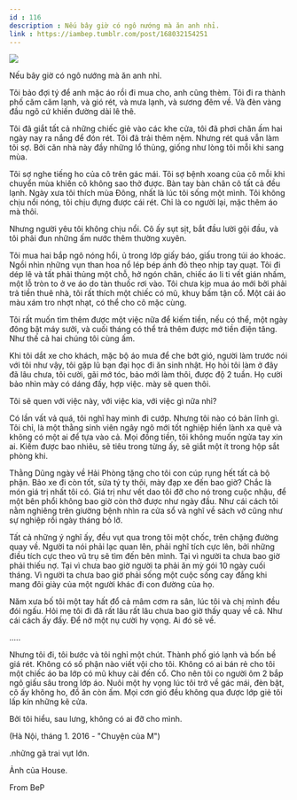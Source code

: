 ```yaml
---
id : 116
description : Nếu bây giờ có ngô nướng mà ăn anh nhỉ.
link : https://iambep.tumblr.com/post/168032154251
---
```


![](https://64.media.tumblr.com/08599dcbdcee1eaf14b05161aeabf620/tumblr_p07opgxYMP1u3a9rjo1_1280.jpg)

Nếu bây giờ có ngô nướng mà ăn anh nhỉ.

Tôi bảo đợi tý để anh mặc áo rồi đi mua cho, anh cũng thèm. Tôi
đi ra thành phố căm căm lạnh, và gió rét, và mưa lạnh, và sương
đêm về. Và đèn vàng đầu ngõ cứ khiến đường dài lê thê.

Tôi đã giắt tất cả những chiếc giẻ vào các khe cửa, tôi đã phơi
chăn ấm hai ngày nay ra nắng để đón rét. Tôi đã trải thêm nệm.
Nhưng rét quá vẫn làm tôi sợ. Bởi căn nhà này đầy những lổ thủng,
giống như lòng tôi mỗi khi sang mùa.

Tôi sợ nghe tiếng ho của cô trên gác mái. Tôi sợ bệnh xoang của
cô mỗi khi chuyển mùa khiến cô không sao thở được. Bàn tay bàn chân
cô tất cả đều lạnh. Ngày xưa tôi thích mùa Đông, nhất là lúc tôi
sống một mình. Tôi không chịu nổi nóng, tôi chịu đựng được cái
rét. Chỉ là co người lại, mặc thêm áo mà thôi.

Nhưng người yêu tôi không chịu nổi. Cô ấy sụt sịt, bắt đầu lười
gội đầu, và tôi phải đun những ấm nước thêm thường xuyên.

Tôi mua hai bắp ngô nóng hổi, ủ trong lớp giấy báo, giấu trong túi
áo khoác. Ngồi nhìn những vụn than hoa nổ lép bép ánh đỏ theo
nhịp tay quạt. Tôi đi dép lê và tất phải thủng một chỗ, hở ngón
chân, chiếc áo li ti vết gián nhấm, một lỗ tròn to ở ve áo do
tàn thuốc rơi vào. Tôi chưa kịp mua áo mới bởi phải trả tiền thuê
nhà, tôi rất thích một chiếc có mũ, khuy bấm tận cổ. Một cái
áo màu xám tro nhợt nhạt, có thể cho cô mặc cùng.

Tôi rất muốn tìm thêm được một việc nữa để kiếm tiền, nếu có
thể, một ngày đông bật máy sưởi, và cuối tháng có thể trả thêm
được mớ tiền điện tăng. Như thế cả hai chúng tôi cùng ấm.

Khi tôi dắt xe cho khách, mặc bộ áo mưa để che bớt gió, người làm
trước nói với tôi như vậy, tôi gặp lũ bạn đại học đi ăn sinh nhật.
Họ hỏi tôi làm ở đây đã lâu chưa, tôi cười, gãi mớ tóc, bảo mới
làm thôi, được độ 2 tuần. Họ cười bảo nhìn mày có dáng đấy,
hợp việc. mày sẽ quen thôi.

Tôi sẽ quen với việc này, với việc kia, với việc gì nữa nhỉ?

Có lần vất vả quá, tôi nghĩ hay mình đi cướp. Nhưng tôi nào có
bản lĩnh gì. Tôi chỉ, là một thằng sinh viên ngây ngô mới tốt nghiệp
hiền lành xa quê và không có một ai để tựa vào cả. Mọi đồng tiền,
tôi không muốn ngửa tay xin ai. Kiếm được bao nhiêu, sẽ tiêu trong
từng ấy, sẽ giắt một ít trong hộp sắt phòng khi.

Thằng Dũng ngày về Hải Phòng tặng cho tôi con cúp rụng hết tất
cả bộ phận. Bảo xe đi còn tốt, sửa tý ty thôi, mày đạp xe đến
bao giờ? Chắc là món giá trị nhất tôi có. Giá trị như vết dao
tôi đỡ cho nó trong cuộc nhậu, để một bên phổi không bao giờ còn
thở được như ngày đầu. Như cái cách tôi nằm nghiêng trên giường
bệnh nhìn ra cửa sổ và nghĩ về sách vở cũng như sự nghiệp rồi
ngày tháng bỏ lỡ.

Tất cả những ý nghĩ ấy, đều vụt qua trong tôi một chốc, trên chặng
đường quay về. Người ta nói phải lạc quan lên, phải nghĩ tích cực
lên, bởi những điều tích cực theo vũ trụ sẽ tìm đến bên mình.
Tại vì người ta chưa bao giờ phải thiếu nợ. Tại vì chưa bao giờ
người ta phải ăn mỳ gói 10 ngày cuối tháng. Vì người ta chưa bao
giờ phải sống một cuộc sống cay đắng khi mang đôi giày của một
người khác đi con đường của họ.

Năm xưa bố tôi một tay hất đổ cả mâm cơm ra sân, lúc tôi và chị
mình đều đói ngấu. Hỏi mẹ tôi đi đã rất lâu rất lâu chưa bao giờ
thấy quay về cả. Như cái cách ấy đấy. Để nở một nụ cười hy vọng.
Ai đó sẽ về.

.....

Nhưng tôi đi, tôi bước và tôi nghỉ một chút. Thành phố gió lạnh
và bốn bề giá rét. Không có số phận nào viết vội cho tôi. Không
có ai bán rẻ cho tôi một chiếc áo ba lớp có mũ khuy cài đến cổ.
Cho nên tôi co người ôm 2 bắp ngô giấu sâu trong lớp áo. Nuôi một
hy vọng lúc tôi trở về gác mái, đèn bật, cô ấy không ho, đồ ăn
còn ấm. Mọi cơn gió đều không qua được lớp giẻ tôi lấp kín những
kẽ cửa.

Bởi tôi hiểu, sau lưng, không có ai đỡ cho mình.

(Hà Nội, tháng 1. 2016 - "Chuyện của M")

.những gã trai vụt lớn.

Ảnh của House.

From BeP
